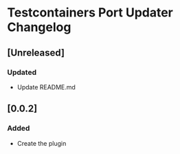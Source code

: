 <!-- Keep a Changelog guide -> https://keepachangelog.com -->

# Testcontainers Port Updater Changelog

## [Unreleased]
### Updated
- Update README.md
## [0.0.2]
### Added
- Create the plugin
